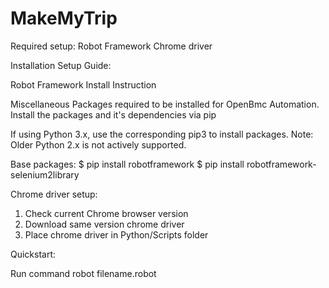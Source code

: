 # MakeMyTrip

Required setup:
   Robot Framework
   Chrome driver


Installation Setup Guide:

Robot Framework Install Instruction

Miscellaneous Packages required to be installed for OpenBmc Automation. Install the packages and it's dependencies via pip

If using Python 3.x, use the corresponding pip3 to install packages. Note: Older Python 2.x is not actively supported.

Base packages:
    $ pip install robotframework
    $ pip install robotframework-selenium2library


Chrome driver setup:
  1. Check current Chrome browser version
  2. Download same version chrome driver
  3. Place chrome driver in Python/Scripts folder


Quickstart:

Run command
   robot filename.robot
